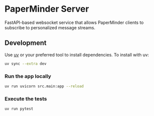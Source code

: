 # PaperMinder Server

FastAPI-based websocket service that allows PaperMinder clients to subscribe to personalized message streams.

## Development

Use [uv](https://docs.astral.sh/uv/) or your preferred tool to install dependencies. To install with uv:
```bash
uv sync --extra dev
```

### Run the app locally
```bash
uv run uvicorn src.main:app --reload
```

### Execute the tests
```bash
uv run pytest
```
